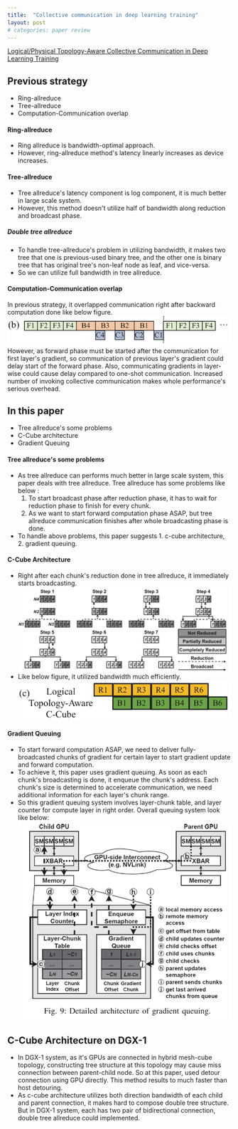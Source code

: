 ```yaml
---
title:  "Collective communication in deep learning training"
layout: post
# categories: paper review
---
```


[Logical/Physical Topology-Aware Collective Communication in Deep Learning Training](https://ieeexplore.ieee.org/document/10071117)
## Previous strategy
- Ring-allreduce
- Tree-allreduce
- Computation-Communication overlap
#### Ring-allreduce
- Ring allreduce is bandwidth-optimal approach.
- However, ring-allreduce method's latency linearly increases as device increases.
#### Tree-allreduce
- Tree allreduce's latency component is log component, it is much better in large scale system.
- However, this method doesn't utilize half of bandwidth along reduction and broadcast phase.
##### Double tree allreduce
- To handle tree-allreduce's problem in utilizing bandwidth, it makes two tree that one is previous-used binary tree, and the other one is binary tree that has original tree's non-leaf node as leaf, and vice-versa.
- So we can utilize full bandwidth in tree allreduce.
#### Computation-Communication overlap
In previous strategy, it overlapped communication right after backward computation done like below figure.
![previous_overlap](/assets/images/paper_review_logical/Previous_overlap.png)
However, as forward phase must be started after the communication for first layer's gradient, so communication of previous layer's gradient could delay start of the forward phase.
Also, communicating gradients in layer-wise could cause delay compared to one-shot communication. Increased number of invoking collective communication makes whole performance's serious overhead.

## In this paper
- Tree allreduce's some problems
- C-Cube architecture
- Gradient Queuing
#### Tree allreduce's some problems
- As tree allreduce can performs much better in large scale system, this paper deals with tree allreduce. Tree allreduce has some problems like below :
	1.  To start broadcast phase after reduction phase, it has to wait for reduction phase to finish for every chunk.
	2.  As we want to start forward computation phase ASAP, but tree allreduce communication finishes after whole broadcasting phase is done.
- To handle above problems, this paper suggests 1. c-cube architecture, 2. gradient queuing.
#### C-Cube Architecture
- Right after each chunk's reduction done in tree allreduce, it immediately starts broadcasting.
![c_cube_architecture](/assets/images/paper_review_logical/c_cube_architecture.png)
- Like below figure, it utilized bandwidth much efficiently.
![c_cube_timestep](/assets/images/paper_review_logical/c_cube_timestep.png)
#### Gradient Queuing
- To start forward computation ASAP, we need to deliver fully-broadcasted chunks of gradient for certain layer to start gradient update and forward computation.
- To achieve it, this paper uses gradient queuing. As soon as each chunk's broadcasting is done, it enqueue the chunk's address. Each chunk's size is determined to accelerate communication, we need additional information for each layer's chunk range.
- So this gradient queuing system involves layer-chunk table, and layer counter for compute layer in right order. Overall queuing system look like below:
![gradient_queuing](/assets/images/paper_review_logical/gradient_queuing.png)
## C-Cube Architecture on DGX-1
- In DGX-1 system, as it's GPUs are connected in hybrid mesh-cube topology, constructing tree structure at this topology may cause miss connection between parent-child node. So at this paper, used detour connection using GPU directly. This method results to much faster than host detouring.
- As c-cube architecture utilizes both direction bandwidth of each child and parent connection, it makes hard to compose double tree structure. But in DGX-1 system, each has two pair of bidirectional connection, double tree allreduce could implemented.